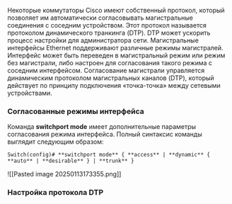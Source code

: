 Некоторые коммутаторы Cisco имеют собственный протокол, который позволяет им автоматически согласовывать магистральные соединения с соседним устройством. Этот протокол называется протоколом динамического транкинга (DTP). DTP может ускорить процесс настройки для администратора сети. Магистральные интерфейсы Ethernet поддерживают различные режимы магистралей. Интерфейс может быть переведен в магистральный режим или режим без магистрали, либо настроен для согласования такого режима с соседним интерфейсом. Согласование магистрали управляется динамическим протоколом магистральных каналов (DTP), который действует по принципу подключения «точка-точка» между сетевыми устройствами.
### Согласованные режимы интерфейса
Команда **switchport mode** имеет дополнительные параметры согласования режима интерфейса. Полный синтаксис команды выглядит следующим образом:
~~~
Switch(config)# **switchport mode** { **access** | **dynamic** { **auto** | **desirable** } | **trunk** }
~~~
![[Pasted image 20250113173355.png]]

### Настройка протокола DTP

